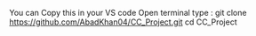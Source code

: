 You can Copy this in your VS code 
Open terminal type : git clone https://github.com/AbadKhan04/CC_Project.git
cd CC_Project
